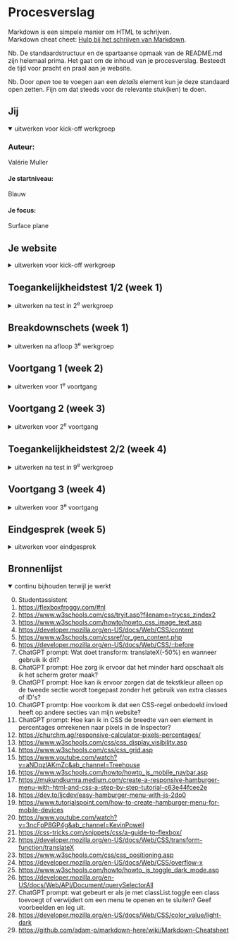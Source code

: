 # Procesverslag
Markdown is een simpele manier om HTML te schrijven.  
Markdown cheat cheet: [Hulp bij het schrijven van Markdown](https://github.com/adam-p/markdown-here/wiki/Markdown-Cheatsheet).

Nb. De standaardstructuur en de spartaanse opmaak van de README.md zijn helemaal prima. Het gaat om de inhoud van je procesverslag. Besteedt de tijd voor pracht en praal aan je website.

Nb. Door *open* toe te voegen aan een *details* element kun je deze standaard open zetten. Fijn om dat steeds voor de relevante stuk(ken) te doen.





## Jij

<details open>
  <summary>uitwerken voor kick-off werkgroep</summary>

  ### Auteur:
  Valérie Muller

  #### Je startniveau:
  Blauw

  #### Je focus:
  Surface plane
 
</detail>


## Je website

<details>
  <summary>uitwerken voor kick-off werkgroep</summary>

  ### Je opdracht:
  https://www.porsche.com/netherlands/nl/

  #### Screenshot(s) van de eerste pagina (small screen): 
  <img src="readme-images/detailpagina-taycan-volledig.png" width="375px" alt="Detailpagina van de Porsche Taycan (https://www.porsche.com/netherlands/nl/models/taycan/taycan-models/taycan-turbo-gt-wp/)">

  #### Screenshot(s) van de tweede pagina (small screen):
  <img src="readme-images/modellen-vergelijken-volledig.png" width="375px" alt="Pagina om Porsche modellen te vergelijken (https://www.porsche.com/netherlands/nl/models/?compare=Y1AFP1)">

</details>



## Toegankelijkheidstest 1/2 (week 1)

<details>
  <summary>uitwerken na test in 2<sup>e</sup> werkgroep</summary>

  ### Bevindingen
  Gebruik https://www.a11yproject.com/checklist/

  <!-- Lijst met je bevindingen die in de test naar voren kwamen: de website van Porsche voldoet niet volledig aan de A11Y Project Checklist
  - Er zijn enkele toegankelijkheidsmaatregelen aanwezig, zoals alternatieve teksten voor afbeeldingen en voldoende kleurcontrast
  - Hoewel sommige afbeeldingen alt-teksten hebben, is er geen uitgebreide beschrijving voor complexe visuele elementen zoals grafieken of diagrammen
  - Er ontbreken belangrijke elementen zoals correcte semantische HTML, toetsenbordnavigatie, en focusstaten voor interactieve elementen
  - Interactieve elementen zoals knoppen of links hebben dus geen duidelijke visuele focusstatus, waardoor toetsenbordnavigatie moeilijker wordt
  - De hiërarchie van koppen (zoals h1, h2, etc.) wordt niet altijd goed gebruikt, wat moeilijk is voor schermlezers en de navigatie belemmert
  - Gebruikers kunnen niet altijd controle uitoefenen op animaties of automatische inhoud, wat afleidend kan zijn voor bepaalde gebruikersgroepen​ -->

- **Duidelijke Taal**:
  De website gebruikt over het algemeen duidelijke taal, maar sommige technische termen en marketingtaal kunnen moeilijk te begrijpen zijn voor sommige gebruikers.

- **Alt-Attributen**:
  Niet alle afbeeldingen hebben alt-attributen. Dit moet worden toegevoegd om de toegankelijkheid te verbeteren.

- **Tekstalternatieven voor complexe afbeeldingen**:
  Complexe afbeeldingen zoals grafieken en kaarten missen tekstalternatieven. Dit is essentieel voor gebruikers die schermlezers gebruiken.

- **Zichtbare Focusstijl**:
  Interactieve elementen hebben een zichtbare focusstijl, wat goed is voor toetsenbordnavigatie.

- **Toetsenbordfocusvolgorde**:
  De focusvolgorde komt overeen met de visuele lay-out, wat de navigatie vergemakkelijkt.

- **Gebruik van Heading-Elementen**:
  Heading-elementen worden correct gebruikt om inhoud te introduceren, maar de volgorde kan soms verbeterd worden voor een logischer structuur.

- **Gebruik van Lijst-Elementen**:
  Lijst-elementen (`ol`, `ul`, `dl`) worden correct gebruikt voor lijstinhoud, wat de leesbaarheid verbetert.

- **Skip Link**:
  Er is geen zichtbare skip link aanwezig. Dit zou toegevoegd moeten worden om gebruikers snel naar de hoofdinhoud te laten springen.

- **Gebruik van `label`-Elementen**:
  Niet alle invoerelementen hebben een bijbehorend `label`-element. Dit moet worden gecorrigeerd om de toegankelijkheid te verbeteren.

- **Ondertiteling en Transcripties**:
  Video's hebben geen ondertiteling en audio heeft geen transcripties. Dit is cruciaal voor gebruikers met gehoorproblemen.

- **Contrast**:
  Het contrast voor tekst, iconen en randen van invoerelementen is over het algemeen goed, maar kan op sommige plaatsen verbeterd worden.

- **Responsive Design**:
  De site is goed te gebruiken op zowel desktop als mobiele apparaten, zonder horizontaal scrollen.

**Dit wil ik gaan proberen te verbeteren**
- Alt-attributen toevoegen aan alle afbeeldingen
- Tekstalternatieven voor complexe afbeeldingen
- Zichtbare skip link toevoegen
- Alle invoerelementen een bijbehorend `label`-element geven
- Contrast verbeteren waar nodig

</details>



## Breakdownschets (week 1)

<details>
  <summary>uitwerken na afloop 3<sup>e</sup> werkgroep</summary>

  ### de hele pagina (1): 
  Detailpagina van de Porsche Taycan
  - <img src="readme-images/schets-detail.JPG" width="375px" alt="breakdown van de detailpagina van de Porsche Taycan">

  ### de hele pagina (2): 
  Pagina om Porsche modellen te vergelijken
  - <img src="readme-images/schets-vergelijken.JPG" width="375px" alt="breakdown van de pagina om Porsche modellen te vergelijken">

  ### dynamisch deel (bijv menu): 
  Hamburgermenu
  - <img src="readme-images/schets-menu.JPG" width="375px" alt="breakdown van het hamburgermenu">

</details>


## Voortgang 1 (week 2)

<details>
  <summary>uitwerken voor 1<sup>e</sup> voortgang</summary>

  ### Stand van zaken
  Ik heb voor de eerste pagina alle HTML opgestelt en de basis van mijn CSS opgesteld.
  Mijn HTML is nog niet helemaal semantisch correct. Ik moet de HTML nog op gaan breken in sections, articles, etc.
  Ik vind het tot nu toe nog niet zo heel lastig, ik heb alleen wat moeite met het onderzoeken van de toegankelijkheid. 
  En het zelf gebruiken van bijvoorbeeld de screenreader.
  Ik heb helaas ook de breakdown schetsen veel te lang uitgesteld. 
  Daardoor kwam ik er pas tegen het einde van het blok achter hoe handig die schets zou zijn geweest aan het begin van het proces...
  Dan had ik denk ik mijn HTML veel eerder netjes kunnen opbreken in de juiste hoeveelheid sections etc.. 
  In plaats van dat ik achteraf nog heel veel heb moeten knippen en plakken en schuiven en bewerken omdat ik erg veel sections en classes en id's had.

  **Herkansing notitie**

  Aangezien ik mijn README niet heel erg up to date had gehouden tijdens het programmeren is het lastig om nog screenshots toe te voegen van hoe ver ik was op dit moment in het proces. Daarom heb ik mijn best gedaan om het in zoveel mogelijk detail uit te leggen.


  ### Agenda voor meeting

  | student 1 (Valérie)      | student 2          | student 3    | student 4        |
  | ---            | ---                | ---          | ---              |
  | Dit hebben wij met ons groepje eigenlijk niet gedaan...  | en dit             | en ik dit    | en dan ik dat    |
  | en dat ook nog | dit als er tijd is | nog een punt | dit wil ik zeker |
  | ...            | ...                | ...          | ...              |


  ### Verslag van meeting

  - Sections beginnen met h2's (kopjes aanpassen in mijn HTML)
  - Sections mogen (probeer wel semantische HTML te gebruiken)
  - nth of child proberen te vermijden?
  - Is het echt een button of een link?

</details>





## Voortgang 2 (week 3)

<details>
  <summary>uitwerken voor 2<sup>e</sup> voortgang</summary>

  ### Stand van zaken
  Ik begon me steeds meer af te vragen of ik misschien een te ambitieuze website had gekozen. Er zitten veel dynamische elementen in die ik niet goed wist te vertalen naar code, en ik merkte dat dit een beetje overweldigend aanvoelde. De HTML en CSS die ik tot nu toe had opgebouwd, zagen er visueel wel mooi uit, maar ik voelde me vastlopen bij de complexere onderdelen. Daarnaast kwam ik erachter dat ik nog nauwelijks aan de tweede pagina was begonnen, wat me wel stress gaf, aangezien ik daar eigenlijk nu al een begin mee had moeten maken. Maar omdat de eerste pagina zo veel aandacht vroeg, had ik nog geen kans gehad om de tweede op te zetten. Ik weet dat ik daar snel een start mee moest maken, anders liep ik het risico tijd tekort te komen tegen het einde van het project. (Dit was vervolgens ook wat er gebeurde helaas).

  **Herkansing notitie**

  Ook hier weer helaas niet goed bij gehouden. En ook hier heb ik weer mijn best gedaan om zo gedetailleerd mogelijk mijn poces te beschrijven.


  ### Agenda voor meeting

  | student 1 (Valérie)     | student 2          | student 3    | student 4        |
  | ---            | ---                | ---          | ---              |
  | Hoe kom ik aan het juiste font?  | en dit             | en ik dit    | en dan ik dat    |
  | Zijn mijn sections zo goed ingedeeld? | dit als er tijd is | nog een punt | dit wil ik zeker |
  | Gebruik ik id's op de goede manier?            | ...                | ...          | ...              |

  ### Verslag van meeting
  hier na afloop snel de uitkomsten van de meeting vastleggen

  - "Hoofd" sections classes geven
  - Onder" sections aanroepen met bijv nth of type/child --> dus wel nth of child gebruiken
  - Section in section mag
  - Class namen mogen vaker op een pagina genoemt worden,  id namen niet
  - Dus bijv 2 afbeeldingen in 2 verschillende sections zijn hetzelfde gestijlt mag je ze dezelfde class naam geven

</details>





## Toegankelijkheidstest 2/2 (week 4)

<details>
  <summary>uitwerken na test in 9<sup>e</sup> werkgroep</summary>

  ### Bevindingen
  Lijst met je bevindingen die in de test naar voren kwamen (geef ook aan wat er verbeterd is):
  - Nog niet kunnen doen (01-10)

</details>





## Voortgang 3 (week 4)

<details>
  <summary>uitwerken voor 3<sup>e</sup> voortgang</summary>

  ### Stand van zaken
  Deze week is de HTML voor beide pagina's eindelijk helemaal af. Ik heb ervoor gezorgd dat de structuur voor elke pagina klopt en alle secties, artikelen en elementen nu netjes zijn opgenomen. Dat was een hele stap vooruit en gaf me wel wat meer overzicht. De CSS voor de eerste pagina is ook bijna compleet, met alle basisstijlen en opmaak die ik wilde bereiken. Voor de tweede pagina heb ik wel al een eerste opzet in CSS, maar er moet nog behoorlijk wat aan gebeuren om het te krijgen zoals ik wil. 
  Ik merk dat het soms lastig is om alles bij elkaar te laten komen. Het voelt alsof ik nog steeds veel moet aanpassen en verbeteren, en ik heb vaak het idee dat ik door de bomen het bos niet meer zie. Vooral de details in de layout en de meer dynamische stukken kosten veel tijd, en ik begin me af te vragen of ik dit alles binnen de deadline kan afronden.
  Het helpt wel dat ik in ieder geval de HTML helemaal af heb en de basisstijl voor de eerste pagina al goed staat. Dat geeft me een fundament om op verder te bouwen, maar het blijft lastig om de rust te bewaren en gestructureerd verder te werken zonder overweldigd te raken.
  
  **Herkansing notitie**
  
  Ook deze week heb ik mijn voortgang niet helemaal bijgehouden, dus ik schrijf dit vanuit mijn herinnering zo gedetailleerd mogelijk op.









  ### Agenda voor meeting

  | student 1      | student 2          | student 3    | student 4        |
  | ---            | ---                | ---          | ---              |
  | dit bespreken  | en dit             | en ik dit    | en dan ik dat    |
  | en dat ook nog | dit als er tijd is | nog een punt | dit wil ik zeker |
  | ...            | ...                | ...          | ...              |


  ### Verslag van meeting

  - CSS style sheets samenvoegen
  - Wel een beetje responsief maken
  - Hoe ga ik mijn website verbeteren op gebied van toegankelijkheid?
  - Welke "surface plane" onderdelen ga ik toevoegen?
  - README bijwerken

</details>





## Eindgesprek (week 5)

<details>
  <summary>uitwerken voor eindgesprek</summary>

  ### Je uitkomst - karakteristiek screenshots:
  <img src="readme-images/dummy-plaatje.jpg" width="375px" alt="uitomst opdracht 1">


  ### Dit ging goed/Heb ik geleerd: 
  Korte omschrijving met plaatjes

  <img src="readme-images/dummy-plaatje.jpg" width="375px" alt="top">


  ### Dit was lastig/Is niet gelukt:
  Het surface plane onderdeel is niet gelukt. Ik heb de website niet per se meer toegankelijk gemaakt dan die al was.
  Ook veel dynamische onderdelen zijn niet gelukt om na te maken. Ik hoop dat dit bij de herkansing wel lukt.
  Ik weet eigenlijk nog steeds niet of ik het nou op de goede manier heb gedaan? Ik heb een beetje het gevoel dat ik zomaar wat heb gedaan en dat het deels per ongelijk gewoon gelukt is.

  <img src="readme-images/dummy-plaatje.jpg" width="375px" alt="bummer">

</details>





## Bronnenlijst

<details open>
  <summary>continu bijhouden terwijl je werkt</summary>

  0. Studentassistent
  1. https://flexboxfroggy.com/#nl
  2. https://www.w3schools.com/css/tryit.asp?filename=trycss_zindex2
  3. https://www.w3schools.com/howto/howto_css_image_text.asp
  4. https://developer.mozilla.org/en-US/docs/Web/CSS/content
  5. https://www.w3schools.com/cssref/pr_gen_content.php
  6. https://developer.mozilla.org/en-US/docs/Web/CSS/::before
  7. ChatGPT prompt: Wat doet transform: translateX(-50%) en wanneer gebruik ik dit?
  8. ChatGPT prompt: Hoe zorg ik ervoor dat het minder hard opschaalt als ik het scherm groter maak?
  9. ChatGPT prompt: Hoe kan ik ervoor zorgen dat de tekstkleur alleen op de tweede sectie wordt toegepast zonder het gebruik van extra classes of ID's?
  10. ChatGPT promtp: Hoe voorkom ik dat een CSS-regel onbedoeld invloed heeft op andere secties van mijn website?
  11. ChatGPT prompt: Hoe kan ik in CSS de breedte van een element in percentages omrekenen naar pixels in de Inspector?
  12. https://churchm.ag/responsive-calculator-pixels-percentages/
  13. https://www.w3schools.com/css/css_display_visibility.asp
  14. https://www.w3schools.com/css/css_grid.asp
  15. https://www.youtube.com/watch?v=aNDqzlAKmZc&ab_channel=Treehouse
  16. https://www.w3schools.com/howto/howto_js_mobile_navbar.asp
  17. https://mukundkumra.medium.com/create-a-responsive-hamburger-menu-with-html-and-css-a-step-by-step-tutorial-c63e44fcee2e
  18. https://dev.to/ljcdev/easy-hamburger-menu-with-js-2do0
  19. https://www.tutorialspoint.com/how-to-create-hamburger-menu-for-mobile-devices
  20. https://www.youtube.com/watch?v=3ncFpP8GP4g&ab_channel=KevinPowell
  21. https://css-tricks.com/snippets/css/a-guide-to-flexbox/
  22. https://developer.mozilla.org/en-US/docs/Web/CSS/transform-function/translateX
  23. https://www.w3schools.com/css/css_positioning.asp
  24. https://developer.mozilla.org/en-US/docs/Web/CSS/overflow-x
  25. https://www.w3schools.com/howto/howto_js_toggle_dark_mode.asp
  26. https://developer.mozilla.org/en-US/docs/Web/API/Document/querySelectorAll
  27. ChatGPT prompt: wat gebeurt er als je met classList.toggle een class toevoegt of verwijdert om een menu te openen en te sluiten? Geef voorbeelden en leg uit.
  28. https://developer.mozilla.org/en-US/docs/Web/CSS/color_value/light-dark  
  29. https://github.com/adam-p/markdown-here/wiki/Markdown-Cheatsheet


</details>